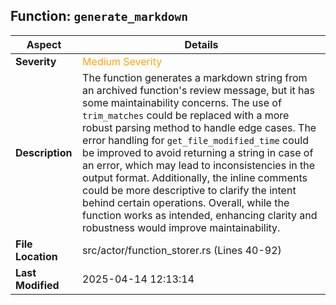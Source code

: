 ## Function: `generate_markdown`

| **Aspect**        | **Details** |
|-------------------|------------|
| **Severity**      | <span style="color:orange;">Medium Severity</span> |
| **Description**   | The function generates a markdown string from an archived function's review message, but it has some maintainability concerns. The use of `trim_matches` could be replaced with a more robust parsing method to handle edge cases. The error handling for `get_file_modified_time` could be improved to avoid returning a string in case of an error, which may lead to inconsistencies in the output format. Additionally, the inline comments could be more descriptive to clarify the intent behind certain operations. Overall, while the function works as intended, enhancing clarity and robustness would improve maintainability. |
| **File Location** | src/actor/function_storer.rs (Lines 40-92) |
| **Last Modified** | 2025-04-14 12:13:14 |
